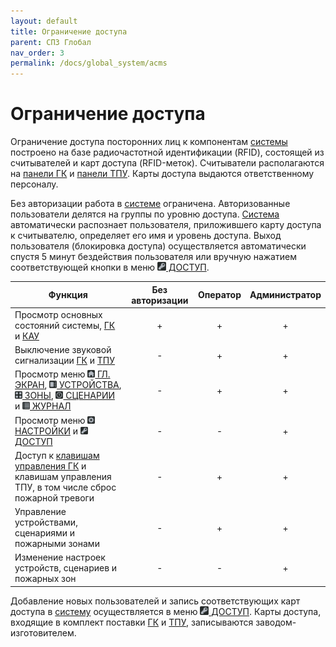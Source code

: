 ```yaml
---
layout: default
title: Ограничение доступа
parent: СПЗ Глобал
nav_order: 3
permalink: /docs/global_system/acms
---
```


# Ограничение доступа
Ограничение доступа посторонних лиц к компонентам [системы] построено на базе радиочастотной идентификации (RFID), состоящей из считывателей и карт доступа (RFID-меток). Считыватели располагаются на [панели ГК] и [панели ТПУ]. Карты доступа выдаются ответственному персоналу.

Без авторизации работа в [системе] ограничена. Авторизованные пользователи делятся на группы по уровню доступа. [Система] автоматически распознает пользователя, приложившего карту доступа к считывателю, определяет его имя и уровень доступа. Выход пользователя (блокировка доступа) осуществляется автоматически спустя 5 минут бездействия пользователя или вручную нажатием соответствующей кнопки в меню <a href="/gk_manual/docs/global_os/main_menu/access"><img src="../../assets/icons/menus/m_dostup.png" width="14" height="14"> ДОСТУП</a>.

<table> 
  <thead> 
    <tr> 
      <th style="text-align: center">Функция</th>
      <th style="text-align: center">Без авторизации</th>
      <th style="text-align: center">Оператор</th>
      <th style="text-align: center">Администратор</th>
    </tr>
  </thead> 
  <tbody>
    <tr>
      <td style="text-align: left">Просмотр основных состояний системы, <a href="/gk_manual/docs/gk/gk_conditions#состояния-гк">ГК</a> и <a href="/gk_manual/docs/kau/kau_conditions#состояния-кау">КАУ</a></td>
      <td style="text-align: center">+</td>
      <td style="text-align: center">+</td>
      <td style="text-align: center">+</td>
    </tr>
    <tr>
      <td style="text-align: left">Выключение звуковой сигнализации <a href="/gk_manual/docs/gk#гк">ГК</a> и <a href="/gk_manual/docs/tpu#тпу">ТПУ</a></td>
      <td style="text-align: center">-</td>
      <td style="text-align: center">+</td>
      <td style="text-align: center">+</td>
    </tr>
    <tr>
      <td style="text-align: left">Просмотр меню <a href="/gk_manual/docs/global_os/main_menu/main_screen"><img src="../../assets/icons/menus/m_gl_ekran.png" width="12" height="12"> ГЛ. ЭКРАН</a>, <a href="/gk_manual/docs/global_os/main_menu/devices"><img src="../../assets/icons/menus/m_ustroystva.png" width="12" height="12"> УСТРОЙСТВА</a>, <a href="/gk_manual/docs/global_os/main_menu/zones"><img src="../../assets/icons/menus/m_zonyy.png" width="12" height="12"> ЗОНЫ</a>, <a href="/gk_manual/docs/global_os/main_menu/scenarios"><img src="../../assets/icons/menus/m_scenarii.png" width="12" height="12"> СЦЕНАРИИ</a> и <a href="/gk_manual/docs/global_os/main_menu/journal"><img src="../../assets/icons/menus/m_zhurnal.png" width="12" height="12"> ЖУРНАЛ</a></td>
      <td style="text-align: center">-</td>
      <td style="text-align: center">+</td>
      <td style="text-align: center">+</td>
    </tr>
    <tr>
      <td style="text-align: left">Просмотр меню <a href="/gk_manual/docs/global_os/main_menu/settings"><img src="../../assets/icons/menus/m_nastroyki.png" width="12" height="12"> НАСТРОЙКИ</a> и <a href="/gk_manual/docs/global_os/main_menu/access"><img src="../../assets/icons/menus/m_dostup.png" width="12" height="12"> ДОСТУП</a></td>
      <td style="text-align: center">-</td>
      <td style="text-align: center">-</td>
      <td style="text-align: center">+</td>
    </tr>
    <tr>
      <td style="text-align: left">Доступ к <a href="/gk_manual/docs/gk/gk_control_panel#клавиши-управления">клавишам управления ГК</a> и клавишам управления ТПУ, в том числе сброс пожарной тревоги</td>
      <td style="text-align: center">-</td>
      <td style="text-align: center">+</td>
      <td style="text-align: center">+</td>
    </tr>
    <tr>
      <td style="text-align: left">Управление устройствами, сценариями и пожарными зонами</td>
      <td style="text-align: center">-</td>
      <td style="text-align: center">+</td>
      <td style="text-align: center">+</td>
    </tr>    
    <tr>
      <td style="text-align: left">Изменение настроек устройств, сценариев и пожарных зон</td>
      <td style="text-align: center">-</td>
      <td style="text-align: center">-</td>
      <td style="text-align: center">+</td>
    </tr>
   </tbody>
</table>

Добавление новых пользователей и запись соответствующих карт доступа в [систему] осуществляется в меню <a href="/gk_manual/docs/global_os/main_menu/access"><img src="../../assets/icons/menus/m_dostup.png" width="14" height="14"> ДОСТУП</a>. Карты доступа, входящие в комплект поставки [ГК] и [ТПУ], записываются заводом-изготовителем.

[системы]: /gk_manual/docs/global_system#спз-глобал
[систему]: /gk_manual/docs/global_system#спз-глобал
[системе]: /gk_manual/docs/global_system#спз-глобал
[система]: /gk_manual/docs/global_system#спз-глобал
[панели ГК]: /gk_manual/docs/gk/gk_control_panel#панель-управления-и-индикации-гк
[панели ТПУ]: /gk_manual/docs/tpu/tpu_control_panel#панель-управления-и-индикации-тпу
[ГК]: /gk_manual/docs/gk#гк
[ТПУ]: /gk_manual/docs/tpu#тпу
